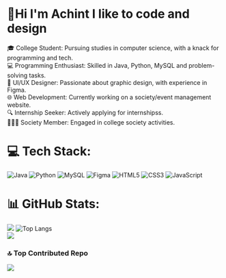 # 💫Hi I'm Achint I like to code and design
🎓 College Student: Pursuing studies in computer science, with a knack for programming and tech.<br>💻 Programming Enthusiast: Skilled in Java, Python, MySQL and problem-solving tasks.<br>🎨 UI/UX Designer: Passionate about graphic design, with experience in Figma.<br>🌐 Web Development: Currently working on a society/event management website.<br>🔍 Internship Seeker: Actively applying for internshipss.<br>🧑‍🤝‍🧑 Society Member: Engaged in college society activities.<br>


# 💻 Tech Stack:
![Java](https://img.shields.io/badge/java-%23ED8B00.svg?style=flat&logo=openjdk&logoColor=white) ![Python](https://img.shields.io/badge/python-3670A0?style=flat&logo=python&logoColor=ffdd54) ![MySQL](https://img.shields.io/badge/mysql-4479A1.svg?style=flat&logo=mysql&logoColor=white) ![Figma](https://img.shields.io/badge/figma-%23F24E1E.svg?style=flat&logo=figma&logoColor=white) ![HTML5](https://img.shields.io/badge/html5-%23E34F26.svg?style=flat&logo=html5&logoColor=white) ![CSS3](https://img.shields.io/badge/css3-%231572B6.svg?style=flat&logo=css3&logoColor=white) ![JavaScript](https://img.shields.io/badge/javascript-%23323330.svg?style=flat&logo=javascript&logoColor=%23F7DF1E) 
# 📊 GitHub Stats:
![](https://github-readme-stats.vercel.app/api?username=Achintxv&theme=dark&hide_border=false&include_all_commits=false&count_private=false)
![Top Langs](https://github-readme-stats.vercel.app/api/top-langs/?username=Achintxv&layout=compact)<br>
![](https://github-readme-streak-stats.herokuapp.com/?user=Achintxv&theme=dark&hide_border=false)


### 🔝 Top Contributed Repo
![](https://github-contributor-stats.vercel.app/api?username=Achintxv&limit=5&theme=github_dark&combine_all_yearly_contributions=true)
<!-- [![](https://visitcount.itsvg.in/api?id=Achintxv&icon=0&color=1)](https://visitcount.itsvg.in)-->
